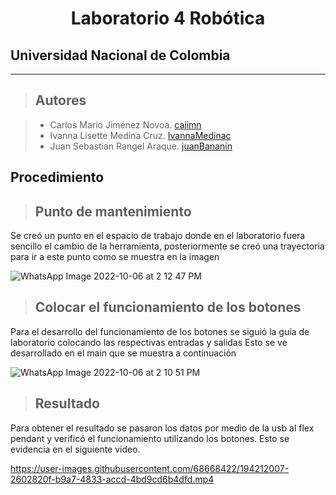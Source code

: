 <h1 align="center"> Laboratorio 4 Robótica </h1>

## Universidad Nacional de Colombia
-------------------------------------------------------------
> ## Autores

  > - Carlos Mario Jiménez Novoa. [cajimn](https://github.com/cajimn)
  > - Ivanna Lisette Medina Cruz. [IvannaMedinac](https://github.com/IvannaMedinaC)
  > - Juan Sebastian Rangel Araque. [juanBananin](https://github.com/juanBananin)


## Procedimiento

> ## Punto de mantenimiento

Se creó un punto en el espacio de trabajo donde en el laboratorio fuera sencillo el cambio de la herramienta, posteriormente se creó una trayectoria para ir a este punto como se muestra en la imagen


![WhatsApp Image 2022-10-06 at 2 12 47 PM](https://user-images.githubusercontent.com/68668422/194559300-9a54eacd-26aa-4fae-93b0-955d447077c6.jpeg)


> ## Colocar el funcionamiento de los botones 

Para el desarrollo del funcionamiento de los botones se siguió la guía de laboratorio colocando las respectivas entradas y salidas
Esto se ve desarrollado en el main que se muestra a continuación

![WhatsApp Image 2022-10-06 at 2 10 51 PM](https://user-images.githubusercontent.com/68668422/194710129-44c7ff1f-834d-4398-b822-08217d58bdc7.jpeg)

> ## Resultado 

Para obtener el resultado se pasaron los datos por medio de la usb al flex pendant y verificó el funcionamiento utilizando los botones. Esto se evidencia en el siguiente video.


https://user-images.githubusercontent.com/68668422/194212007-2602820f-b9a7-4833-accd-4bd9cd6b4dfd.mp4
